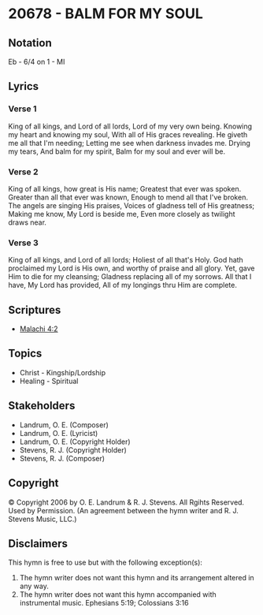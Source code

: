 # 20678 - BALM FOR MY SOUL

## Notation

Eb - 6/4 on 1 - MI

## Lyrics

### Verse 1

King of all kings, and Lord of all lords, Lord of my very own being. Knowing my heart and knowing my soul, With all of His graces revealing. He giveth me all that I'm needing; Letting me see when darkness invades me. Drying my tears, And balm for my spirit, Balm for my soul and ever will be.

### Verse 2

King of all kings, how great is His name; Greatest that ever was spoken. Greater than all that ever was known, Enough to mend all that I've broken. The angels are singing His praises, Voices of gladness tell of His greatness; Making me know, My Lord is beside me, Even more closely as twilight draws near.

### Verse 3

King of all kings, and Lord of all lords; Holiest of all that's Holy. God hath proclaimed my Lord is His own, and worthy of praise and all glory. Yet, gave Him to die for my cleansing; Gladness replacing all of my sorrows. All that I have, My Lord has provided, All of my longings thru Him are complete.


## Scriptures

- [Malachi 4:2](https://www.biblegateway.com/passage/?search=Malachi%204%3A2)

## Topics

- Christ - Kingship/Lordship
- Healing - Spiritual

## Stakeholders

- Landrum, O. E. (Composer)
- Landrum, O. E. (Lyricist)
- Landrum, O. E. (Copyright Holder)
- Stevens, R. J. (Copyright Holder)
- Stevens, R. J. (Composer)

## Copyright

© Copyright 2006 by O. E. Landrum & R. J. Stevens. All Rgihts Reserved. Used by Permission.
(An agreement between the hymn writer and R. J. Stevens Music, LLC.)

## Disclaimers

This hymn is free to use but with the following exception(s):
1. The hymn writer does not want this hymn and its arrangement altered in any way.
2. The hymn writer does not want this hymn accompanied with instrumental music.
Ephesians 5:19; Colossians 3:16

